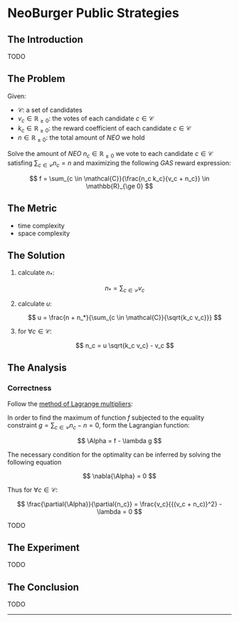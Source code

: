 # NeoBurger Public Strategies

## The Introduction

TODO

## The Problem

Given:

- $\mathcal{C}$: a set of candidates
- $v_c \in \mathbb{R}_{\ge 0}$: the votes of each candidate $c \in \mathcal{C}$
- $k_c \in \mathbb{R}_{\ge 0}$: the reward coefficient of each candidate $c \in \mathcal{C}$
- $n \in \mathbb{R}_{\ge 0}$: the total amount of *NEO* we hold

Solve the amount of *NEO* $n_c \in \mathbb{R}_{\ge 0}$ we vote to each candidate $c \in \mathcal{C}$ satisfing $\sum_{c \in \mathcal{C}}{n_c} = n$ and maximizing the following *GAS* reward expression:

$$
f = \sum_{c \in \mathcal{C}}{\frac{n_c k_c}{v_c + n_c}} \in \mathbb{R}_{\ge 0}
$$

## The Metric

- time complexity
- space complexity

## The Solution

1. calculate $n_*$:
 
    $$
    n_* = \sum_{c \in \mathcal{C}}{v_c}
    $$

2. calculate $u$:
 
    $$
    u = \frac{n + n_*}{\sum_{c \in \mathcal{C}}{\sqrt{k_c v_c}}}
    $$

3. for $\forall c \in \mathcal{C}$:
 
    $$
    n_c = u \sqrt{k_c v_c} - v_c
    $$

## The Analysis

### Correctness

Follow the [method of Lagrange multipliers](#https://en.wikipedia.org/wiki/Lagrange_multiplier):

In order to find the maximum of function $f$ subjected to the equality constraint $g = \sum_{c \in \mathcal{C}}{n_c} - n = 0$, form the Lagrangian function:

$$
\Alpha = f - \lambda g
$$

The necessary condition for the optimality can be inferred by solving the following equation

$$
\nabla{\Alpha} = 0
$$

Thus for $\forall c \in \mathcal{C}$:

$$
\frac{\partial{\Alpha}}{\partial{n_c}} = \frac{v_c}{{(v_c + n_c)}^2} - \lambda = 0
$$

TODO

## The Experiment

TODO

## The Conclusion

TODO

---

<script>MathJax = {tex: {inlineMath: [['$', '$'], ['\\(', '\\)']]}};</script>
<script id="MathJax-script" async src="https://cdn.jsdelivr.net/npm/mathjax@3/es5/tex-chtml.js"></script>
